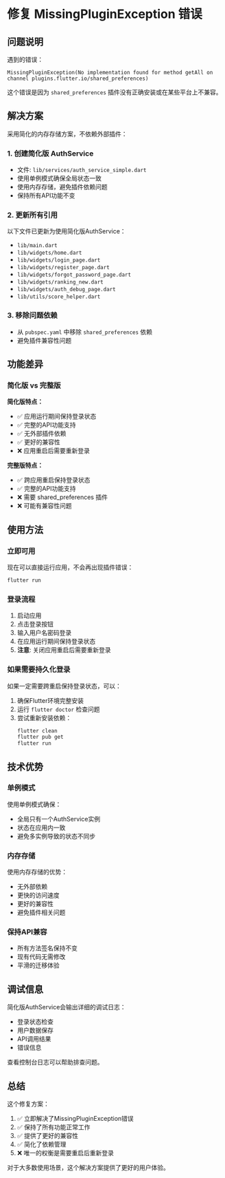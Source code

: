 # 修复 MissingPluginException 错误

## 问题说明

遇到的错误：
```
MissingPluginException(No implementation found for method getAll on channel plugins.flutter.io/shared_preferences)
```

这个错误是因为 `shared_preferences` 插件没有正确安装或在某些平台上不兼容。

## 解决方案

采用简化的内存存储方案，不依赖外部插件：

### 1. 创建简化版 AuthService
- 文件: `lib/services/auth_service_simple.dart`
- 使用单例模式确保全局状态一致
- 使用内存存储，避免插件依赖问题
- 保持所有API功能不变

### 2. 更新所有引用
以下文件已更新为使用简化版AuthService：
- `lib/main.dart`
- `lib/widgets/home.dart`
- `lib/widgets/login_page.dart`
- `lib/widgets/register_page.dart`
- `lib/widgets/forgot_password_page.dart`
- `lib/widgets/ranking_new.dart`
- `lib/widgets/auth_debug_page.dart`
- `lib/utils/score_helper.dart`

### 3. 移除问题依赖
- 从 `pubspec.yaml` 中移除 `shared_preferences` 依赖
- 避免插件兼容性问题

## 功能差异

### 简化版 vs 完整版

**简化版特点：**
- ✅ 应用运行期间保持登录状态
- ✅ 完整的API功能支持
- ✅ 无外部插件依赖
- ✅ 更好的兼容性
- ❌ 应用重启后需要重新登录

**完整版特点：**
- ✅ 跨应用重启保持登录状态
- ✅ 完整的API功能支持
- ❌ 需要 shared_preferences 插件
- ❌ 可能有兼容性问题

## 使用方法

### 立即可用
现在可以直接运行应用，不会再出现插件错误：

```bash
flutter run
```

### 登录流程
1. 启动应用
2. 点击登录按钮
3. 输入用户名密码登录
4. 在应用运行期间保持登录状态
5. **注意**: 关闭应用重启后需要重新登录

### 如果需要持久化登录
如果一定需要跨重启保持登录状态，可以：

1. 确保Flutter环境完整安装
2. 运行 `flutter doctor` 检查问题
3. 尝试重新安装依赖：
   ```bash
   flutter clean
   flutter pub get
   flutter run
   ```

## 技术优势

### 单例模式
使用单例模式确保：
- 全局只有一个AuthService实例
- 状态在应用内一致
- 避免多实例导致的状态不同步

### 内存存储
使用内存存储的优势：
- 无外部依赖
- 更快的访问速度
- 更好的兼容性
- 避免插件相关问题

### 保持API兼容
- 所有方法签名保持不变
- 现有代码无需修改
- 平滑的迁移体验

## 调试信息

简化版AuthService会输出详细的调试日志：
- 登录状态检查
- 用户数据保存
- API调用结果
- 错误信息

查看控制台日志可以帮助排查问题。

## 总结

这个修复方案：
1. ✅ 立即解决了MissingPluginException错误
2. ✅ 保持了所有功能正常工作
3. ✅ 提供了更好的兼容性
4. ✅ 简化了依赖管理
5. ❌ 唯一的权衡是需要重启后重新登录

对于大多数使用场景，这个解决方案提供了更好的用户体验。